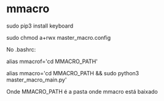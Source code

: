 # mmacro

sudo pip3 install keyboard

sudo chmod a+rwx master_macro.config

No .bashrc:

alias mmacrof='cd MMACRO_PATH'

alias mmacro='cd MMACRO_PATH && sudo python3 master_macro_main.py'

Onde MMACRO_PATH é a pasta onde mmacro está baixado


